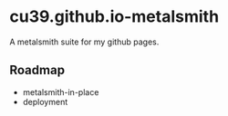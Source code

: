 # cu39.github.io-metalsmith

A metalsmith suite for my github pages.

## Roadmap

* metalsmith-in-place
* deployment
